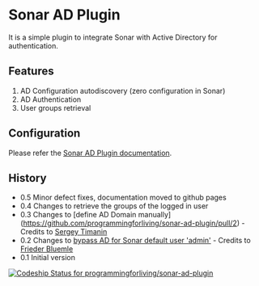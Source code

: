 Sonar AD Plugin
===============
It is a simple plugin to integrate Sonar with Active Directory for authentication.

Features
--------
1. AD Configuration autodiscovery (zero configuration in Sonar)
2. AD Authentication
3. User groups retrieval

Configuration 
-------------
Please refer the [Sonar AD Plugin documentation](http://programmingforliving.github.io/sonar-ad-plugin/). 

History
-------
*  0.5  Minor defect fixes, documentation moved to github pages
*  0.4  Changes to retrieve the groups of the logged in user
*  0.3  Changes to [define AD Domain manually] (https://github.com/programmingforliving/sonar-ad-plugin/pull/2) - Credits to [Sergey Timanin](https://github.com/timanin)
*  0.2  Changes to [bypass AD for Sonar default user 'admin'](https://github.com/programmingforliving/sonar-ad-plugin/issues/1) - Credits to [Frieder Bluemle](https://github.com/friederbluemle)
*  0.1  Initial version

[ ![Codeship Status for programmingforliving/sonar-ad-plugin](https://codeship.io/projects/4126c120-03a3-0132-04bb-1a827ae27d2a/status)](https://codeship.io/projects/30504)

